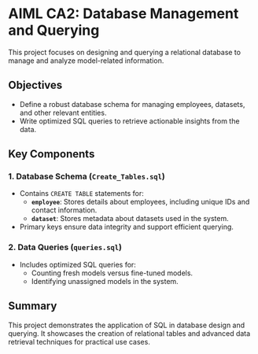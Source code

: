 # AIML CA2: Database Management and Querying

This project focuses on designing and querying a relational database to manage and analyze model-related information.

## Objectives
- Define a robust database schema for managing employees, datasets, and other relevant entities.
- Write optimized SQL queries to retrieve actionable insights from the data.

## Key Components

### 1. Database Schema (`Create_Tables.sql`)
- Contains `CREATE TABLE` statements for:
  - **`employee`**: Stores details about employees, including unique IDs and contact information.
  - **`dataset`**: Stores metadata about datasets used in the system.
- Primary keys ensure data integrity and support efficient querying.

### 2. Data Queries (`queries.sql`)
- Includes optimized SQL queries for:
  - Counting fresh models versus fine-tuned models.
  - Identifying unassigned models in the system.

## Summary
This project demonstrates the application of SQL in database design and querying. It showcases the creation of relational tables and advanced data retrieval techniques for practical use cases.

